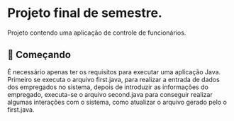 # Projeto final de semestre.

Projeto contendo uma aplicação de controle de funcionários.

## 🚀 Começando

É necessário apenas ter os requisitos para executar uma aplicação Java.
Primeiro se executa o arquivo first.java, para realizar a entrada de dados dos empregados no sistema, depois de introduzir as informações do empregado, executa-se o arquivo second.java para conseguir realizar algumas interações com o sistema, como atualizar o arquivo gerado pelo o first.java.
